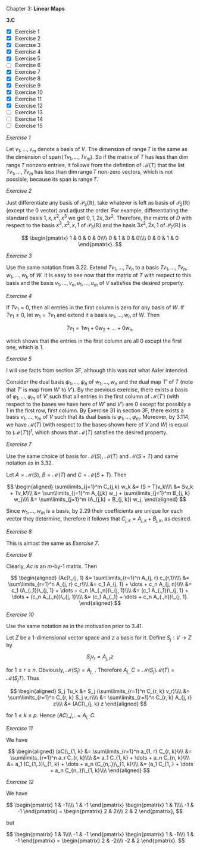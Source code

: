 Chapter 3: **Linear Maps**

**3.C**

- [x] Exercise 1
- [x] Exercise 2
- [x] Exercise 3
- [x] Exercise 4
- [x] Exercise 5
- [ ] Exercise 6
- [x] Exercise 7
- [x] Exercise 8
- [x] Exercise 9
- [x] Exercise 10
- [x] Exercise 11
- [x] Exercise 12
- [ ] Exercise 13
- [ ] Exercise 14
- [ ] Exercise 15

_Exercise 1_

Let $v_1, \dots, v_m$ denote a basis of $V$.
The dimension of $\operatorname{range} T$ is the same as the dimension of $\operatorname{span}(Tv_1, \dots, Tv_m)$.
So if the matrix of $T$ has less than $\operatorname{dim} \operatorname{range} T$ nonzero entries, it follows from the defintion of $\mathcal{M}(T)$ that the list $Tv_1, \dots, Tv_m$ has less than $\operatorname{dim} \operatorname{range} T$ non-zero vectors, which is not possible, because its span is $\operatorname{range} T$.

_Exercise 2_

Just differentiate any basis of $\mathcal{P}_3(\mathbb{R})$, take whatever is left as basis of $\mathcal{P}_2(\mathbb{\mathbb{R}})$ (except the $0$ vector) and adjust the order.
For example, differentiating the standard basis $1, x, x^2, x^3$ we get $0, 1, 2x, 3x^2$.
Therefore, the matrix of $D$ with respect to the basis $x^3, x^2, x, 1$ of $\mathcal{P}_3(\mathbb{R})$ and the basis $3x^2, 2x, 1$ of $\mathcal{P}_2(\mathbb{R})$ is

$$
\begin{pmatrix}
1 & 0 & 0 & 0\\\\
0 & 1 & 0 & 0\\\\
0 & 0 & 1 & 0
\end{pmatrix}.
$$

_Exercise 3_

Use the same notation from 3.22.
Extend $Tv_1, \dots, Tv_n$ to a basis $Tv_1, \dots, Tv_n, w_1, \dots, w_k$ of $W$.
It is easy to see now that the matrix of $T$ with respect to this basis and the basis $v_1, \dots, v_n, u_1, \dots, u_m$ of $V$ satisfies the desired property.

_Exercise 4_

If $Tv_1 = 0$, then all entries in the first column is zero for any basis of $W$.
If $Tv_1 \neq 0$, let $w_1 = Tv_1$ and extend it a basis $w_1, \dots, w_n$ of $W$.
Then

$$
Tv_1 = 1w_1 + 0w_2 + \dots + 0w_n,
$$

which shows that the entries in the first column are all $0$ except the first one, which is $1$.

_Exercise 5_

I will use facts from section 3F, although this was not what Axler intended.

Consider the dual basis $\psi_1, \dots, \psi_n$ of $w_1, \dots, w_n$ and the dual map $T'$ of $T$ (note that $T'$ is map from $W'$ to $V'$).
By the previous exercise, there exists a basis of $\varphi_1, \dots, \varphi_m$ of $V'$ such that all entries in the first column of $\mathcal{M}(T')$ (with respect to the bases we have here of $W'$ and $V'$) are $0$ except for possibly a $1$ in the first row, first column.
By Exercise 31 in section 3F, there exists a basis $v_1, \dots, v_m$ of $V$ such that its dual basis is $\varphi_1, \dots, \varphi_m$.
Moreover, by 3.114, we have $\mathcal{M}(T)$ (with respect to the bases shown here of $V$ and $W$) is equal to $(\mathcal{M}(T'))^t$, which shows that $\mathcal{M}(T)$ satisfies the desired property.

_Exercise 7_

Use the same choice of basis for $\mathcal{M}(S)$, $\mathcal{M}(T)$ and $\mathcal{M}(S + T)$ and same notation as in 3.32.

Let $A = \mathcal{M}(S)$, $B = \mathcal{M}(T)$ and $C = \mathcal{M}(S + T)$.
Then

$$
\begin{aligned}
\sum\limits_{j=1}^m C_{j,k} w_k &= (S + T)v_k\\\\
&= Sv_k + Tv_k\\\\
&= \sum\limits_{j=1}^m A_{j,k} w_j + \sum\limits_{j=1}^m B_{j, k} w_j\\\\
&= \sum\limits_{j=1}^m (A_{j,k} + B_{j, k}) w_j.
\end{aligned}
$$

Since $w_1, \dots, w_m$ is a basis, by 2.29 their coefficients are unique for each vector they determine, therefore it follows that $C_{j, k} = A_{j, k} + B_{j, k}$, as desired.

_Exercise 8_

This is almost the same as _Exercise 7_.

_Exercise 9_

Clearly, $Ac$ is an $m$-by-$1$ matrix.
Then

$$
\begin{aligned}
(Ac)\_{j, 1} &= \sum\limits_{r=1}^n A_{j, r} c_{r,1}\\\\
&= \sum\limits_{r=1}^n A_{j, r} c_r\\\\
&= c_1 A_{j, 1} + \dots + c_n A_{j, n}\\\\
&= c_1 (A_{.,1})\_{j, 1} + \dots + c_n (A_{.,n})\_{j, 1}\\\\
&= (c_1 A_{.,1})\_{j, 1} + \dots + (c_n A_{.,n})\_{j, 1}\\\\
&= (c_1 A_{.,1} + \dots + c_n A_{.,n})\_{j, 1}.
\end{aligned}
$$

_Exercise 10_

Use the same notation as in the motivation prior to 3.41.

Let $Z$ be a $1$-dimensional vector space and $z$ a basis for it.
Define $S_j: V \to Z$ by

$$
S_j v_r = A_{j, r} z
$$

for $1 \le r \le n$.
Obviously, $\mathcal{M}(S_j) = A_{j,.}$.
Therefore $A_{j,.}C = \mathcal{M}(S_j) \mathcal{M}(T) = \mathcal{M}(S_j T)$.
Thus

$$
\begin{aligned}
S_j Tu_k &= S_j (\sum\limits_{r=1}^n C_{r, k} v_r)\\\\
&= \sum\limits_{r=1}^n C_{r, k} S_j v_r\\\\
&= \sum\limits_{r=1}^n C_{r, k} A_{j, r} z\\\\
&= (AC)\_{j, k} z
\end{aligned}
$$

for $1 \le k \le p$.
Hence $(AC)\_{j,.} = A_{j,.}C$.

_Exercise 11_

We have

$$
\begin{aligned}
(aC)\_{1, k} &= \sum\limits_{r=1}^n a_{1, r} C_{r, k}\\\\
&= \sum\limits_{r=1}^n a_r C_{r, k}\\\\
&= a_1 C_{1, k} + \dots + a_n C_{n, k}\\\\
&= a_1 (C_{1,.})\_{1, k} + \dots + a_n (C_{n,.})\_{1, k}\\\\
&= (a_1 C_{1,.} + \dots + a_n C_{n,.})\_{1, k}\\\\
\end{aligned}
$$

_Exercise 12_

We have

$$
\begin{pmatrix} 1 & -1\\\\ 1 & -1 \end{pmatrix} \begin{pmatrix} 1 & 1\\\\ -1 & -1 \end{pmatrix} =
\begin{pmatrix} 2 & 2\\\\ 2 & 2 \end{pmatrix},
$$

but

$$
\begin{pmatrix} 1 & 1\\\\ -1 & -1 \end{pmatrix} \begin{pmatrix} 1 & -1\\\\ 1 & -1 \end{pmatrix} =
\begin{pmatrix} 2 & -2\\\\ -2 & 2 \end{pmatrix}.
$$
